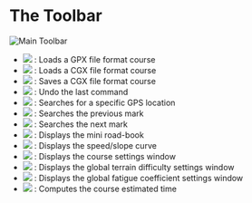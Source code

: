 # The Toolbar

![Main Toolbar](./images/Toolbar/CG40_Main_Toolbar.png)

* ![](./images/Toolbar/openGPX.png) : Loads a GPX file format course
* ![](./images/Toolbar/openCGX.png) : Loads a CGX file format course
* ![](./images/Toolbar/saveCGX.png) : Saves a CGX file format course
* ![](./images/Toolbar/undo.png) : Undo the last command
* ![](./images/Toolbar/search.png) : Searches for a specific GPS location
* ![](./images/Toolbar/prev_position.png) : Searches the previous mark
* ![](./images/Toolbar/next_position.png) : Searches the next mark
* ![](./images/Toolbar/mrb.png) : Displays the mini road-book
* ![](./images/Toolbar/curve.png) : Displays the speed/slope curve
* ![](./images/Toolbar/settings.png) : Displays the course settings window
* ![](./images/Toolbar/fill_diff.png) : Displays the global terrain difficulty settings window
* ![](./images/Toolbar/fill_coeff.png) : Displays the global fatigue coefficient settings window
* ![](./images/Toolbar/refresh_data.png) : Computes the course estimated time
